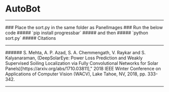 # AutoBot
<hr>
### Place the sort.py in the same folder as PanelImages
### Run the below code
##### `pip install progressbar`
##### and then 
##### `python sort.py`
##### Citations 
<hr>
###### S. Mehta, A. P. Azad, S. A. Chemmengath, V. Raykar and S. Kalyanaraman, (DeepSolarEye: Power Loss Prediction and Weakly Supervised Soiling Localization via Fully Convolutional Networks for Solar Panels)[https://arxiv.org/abs/1710.03811]," 2018 IEEE Winter Conference on Applications of Computer Vision (WACV), Lake Tahoe, NV, 2018, pp. 333-342.
<hr>
